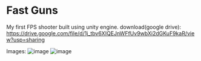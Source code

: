 # Fast Guns
 My first FPS shooter built using unity engine.
 download(google drive):
 https://drive.google.com/file/d/1j_tbv6XIQEJnWFfUv9wbXi2dGKuF9kaR/view?usp=sharing

Images:
![image](https://user-images.githubusercontent.com/86603322/168485815-0de995a5-0cf9-418d-9f8a-33403cbfc87d.png)
![image](https://user-images.githubusercontent.com/86603322/168485830-24427bef-fc65-4e2b-9a2b-b96e22dad78d.png)

